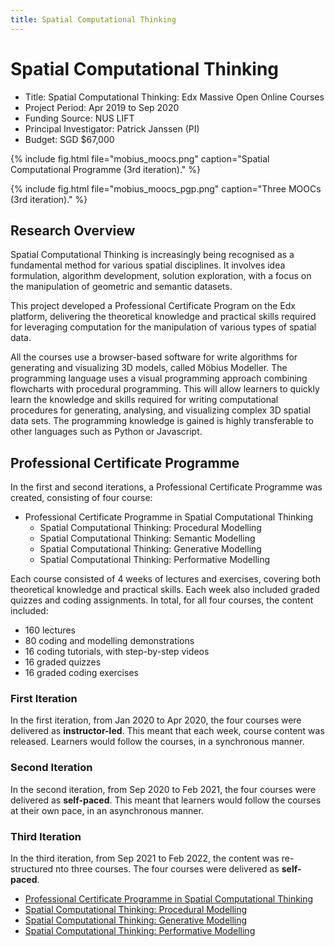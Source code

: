 ```yaml
---
title: Spatial Computational Thinking
---
```

# Spatial Computational Thinking

- Title: Spatial Computational Thinking: Edx Massive Open Online Courses
- Project Period: Apr 2019 to Sep 2020
- Funding Source: NUS LIFT
- Principal Investigator: Patrick Janssen (PI)
- Budget: SGD $67,000

{% include fig.html file="mobius_moocs.png" caption="Spatial Computational Programme (3rd iteration)." %}

{% include fig.html file="mobius_moocs_pgp.png" caption="Three MOOCs (3rd iteration)." %}

## Research Overview

Spatial Computational Thinking is increasingly being recognised as a fundamental method for various
spatial disciplines. It involves idea formulation, algorithm development, solution exploration, with
a focus on the manipulation of geometric and semantic datasets. 

This project developed a Professional Certificate Program on the Edx platform, delivering the
theoretical knowledge and practical skills required for leveraging computation for the manipulation
of various types of spatial data. 

All the courses use a browser-based software for write algorithms for generating and visualizing 3D
models, called Möbius Modeller. The programming language uses a visual programming approach
combining flowcharts with procedural programming. This will allow learners to quickly learn the
knowledge and skills required for writing computational procedures for generating, analysing, and
visualizing complex 3D spatial data sets. The programming knowledge is gained is highly transferable
to other languages such as Python or Javascript. 

## Professional Certificate Programme

In the first and second iterations, a Professional Certificate Programme was created, consisting of
four course:

- Professional Certificate Programme in Spatial Computational Thinking
  - Spatial Computational Thinking: Procedural Modelling
  - Spatial Computational Thinking: Semantic Modelling
  - Spatial Computational Thinking: Generative Modelling
  - Spatial Computational Thinking: Performative Modelling

Each course consisted of 4 weeks of lectures and exercises, covering both theoretical knowledge
and practical skills. Each week also included graded quizzes and coding assignments. In total, for
all four courses, the content included:

- 160 lectures
- 80 coding and modelling demonstrations
- 16 coding tutorials, with step-by-step videos
- 16 graded quizzes
- 16 graded coding exercises

### First Iteration

In the first iteration, from Jan 2020 to Apr 2020, the four courses were delivered as
**instructor-led**. This meant that each week, course content was released. Learners would follow
the courses, in a synchronous manner.

### Second Iteration

In the second iteration, from Sep 2020 to Feb 2021, the four courses were delivered as
**self-paced**. This meant that learners would follow the courses at their own pace, in an
asynchronous manner.

### Third Iteration

In the third iteration, from Sep 2021 to Feb 2022, the content was re-structured nto three courses.
The four courses were delivered as **self-paced**.

- [Professional Certificate Programme in Spatial Computational Thinking](https://www.edx.org/professional-certificate/nus-spatial-computational-thinking)
- [Spatial Computational Thinking: Procedural Modelling](https://www.edx.org/course/procedural-modelling)
- [Spatial Computational Thinking: Generative Modelling](https://www.edx.org/course/generative-modelling)
- [Spatial Computational Thinking: Performative Modelling](https://www.edx.org/course/performative-modelling)

